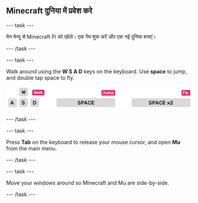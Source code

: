 ## Minecraft दुनिया में प्रवेश करे

\--- task \---

मेन मेन्यू से Minecraft Pi को खोले। एक गेम शुरू करें और एक नई दुनिया बनाएं।

\--- /task \---

\--- task \---

Walk around using the **W S A D** keys on the keyboard. Use **space** to jump, and double tap space to fly.

![](images/minecraft-keys.png)

\--- /task \---

\--- task \---

Press **Tab** on the keyboard to release your mouse cursor, and open **Mu** from the main menu.

\--- /task \---

\--- task \---

Move your windows around so Minecraft and Mu are side-by-side.

\--- /task \---